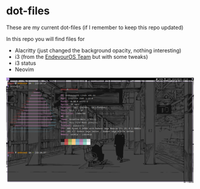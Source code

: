 # dot-files

These are my current dot-files (if I remember to keep this repo updated)

In this repo you will find files for

- Alacritty (just changed the background opacity, nothing interesting)
- i3 (from the [EndevourOS Team](https://github.com/endeavouros-team/endeavouros-i3wm-setup) but with some tweaks)
- i3 status
- Neovim

![](https://raw.githubusercontent.com/elpeque29/dot-files/main/screenshot.png)
